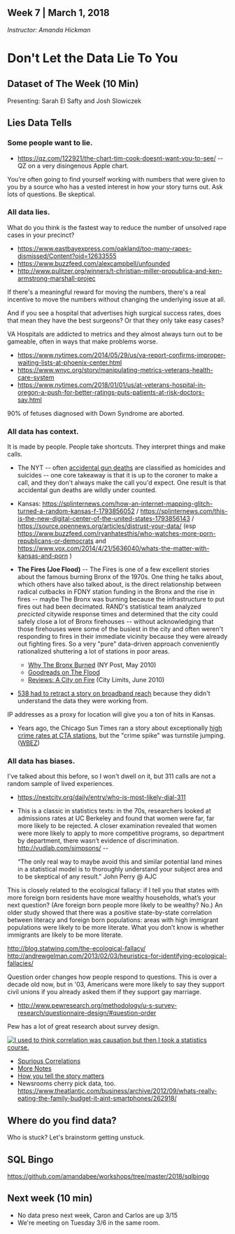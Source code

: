 ## Week 7 | March 1, 2018
*Instructor: Amanda Hickman*

# Don't Let the Data Lie To You

## Dataset of The Week (10 Min)
Presenting:  Sarah El Safty and Josh Slowiczek

## Lies Data Tells

### Some people want to lie.

* <https://qz.com/122921/the-chart-tim-cook-doesnt-want-you-to-see/> -- QZ on a very disingenous Apple chart.

You’re often going to find yourself working with numbers that were given to you by a source who has a vested interest in how your story turns out. Ask lots of questions. Be skeptical.

### All data lies.

What do you think is the fastest way to reduce the number of unsolved rape cases in your precinct?  

*  <https://www.eastbayexpress.com/oakland/too-many-rapes-dismissed/Content?oid=12633555>
*  <https://www.buzzfeed.com/alexcampbell/unfounded>
*  <http://www.pulitzer.org/winners/t-christian-miller-propublica-and-ken-armstrong-marshall-projec>

If there's a meaningful reward for moving the numbers, there's a real incentive to move the numbers without changing the underlying issue at all.

And if you see a hospital that advertises high surgical success rates, does that mean they have the best surgeons? Or that they only take easy cases?

VA Hospitals are addicted to metrics and they almost always turn out to be gameable, often in ways that make problems worse.
  * https://www.nytimes.com/2014/05/29/us/va-report-confirms-improper-waiting-lists-at-phoenix-center.html
  * https://www.wnyc.org/story/manipulating-metrics-veterans-health-care-system
  * https://www.nytimes.com/2018/01/01/us/at-veterans-hospital-in-oregon-a-push-for-better-ratings-puts-patients-at-risk-doctors-say.html

90% of fetuses diagnosed with Down Syndrome are aborted. <!-- Because the amniocentesis is optional and invasive and if you know you aren't going to change the course of a pregnancy, there's no reason to get a diagnosis. That may change with changes in the science of pre-natal testing, but for now, that's why. -->

### All data has context.

It is made by people. People take shortcuts. They interpret things and make calls.

* The NYT -- often [accidental gun deaths](http://www.nytimes.com/2013/09/29/us/children-and-guns-the-hidden-toll.html) are classified as homicides and suicides -- one core takeaway is that it is up to the coroner to make a call, and they don't always make the call you'd expect. One result is that accidental gun deaths are wildly under counted.

* Kansas: <https://splinternews.com/how-an-internet-mapping-glitch-turned-a-random-kansas-f-1793856052> / <https://splinternews.com/this-is-the-new-digital-center-of-the-united-states-1793856143> / <https://source.opennews.org/articles/distrust-your-data/> (esp <https://www.buzzfeed.com/ryanhatesthis/who-watches-more-porn-republicans-or-democrats> and <https://www.vox.com/2014/4/21/5636040/whats-the-matter-with-kansas-and-porn> )

* **The Fires (Joe Flood)** -- The Fires is one of a few excellent stories about the famous burning Bronx of the 1970s. One thing he talks about, which others have also talked about, is the direct relationship between radical cutbacks in FDNY station funding in the Bronx and the rise in fires -- maybe The Bronx was burning because the infrastructure to put fires out had been decimated. RAND's statistical team analyzed *precicted* citywide response times and determined that the city could safely close a lot of Bronx firehouses -- without acknowledging that those firehouses were some of the busiest in the city and often weren't responding to fires in their immediate vicinity because they were already out fighting fires. So a very "pure" data-driven approach conveniently rationalized shuttering a lot of stations in poor areas.
  * [Why The Bronx Burned](https://nypost.com/2010/05/16/why-the-bronx-burned/) (NY Post, May 2010)
  * [Goodreads on The Flood](https://www.goodreads.com/book/show/7906964-the-fires)
  * [Reviews: A City on Fire](https://citylimits.org/2010/06/04/reviews-a-city-on-fire/) (City Limits, June 2010)

* [538 had to retract a story on broadband reach](https://fivethirtyeight.com/features/we-used-broadband-data-we-shouldnt-have-heres-what-went-wrong/) because they didn't understand the data they were working from.

IP addresses as a proxy for location will give you a ton of hits in Kansas.


* Years ago, the Chicago Sun Times ran a story about exceptionally [high crime rates at CTA stations](https://web.archive.org/web/20130303021058/http://www.suntimes.com/opinions/letters/18515250-474/story-misses-the-mark-on-cta-crime.html), but the "crime spike" was turnstile jumping. ([WBEZ](http://wbezdata.tumblr.com/post/44257873024/cta-sun-times-get-in-data-fight))


### All data has biases.
I've talked about this before, so I won't dwell on it, but 311 calls are not a random sample of lived experiences.
* https://nextcity.org/daily/entry/who-is-most-likely-dial-311  

* This is a classic in statistics texts: in the 70s, researchers looked at admissions rates at UC Berkeley and found that women were far, far more likely to be rejected. A closer examination revealed that women were more likely to apply to more competitive programs, so department by department, there wasn’t evidence of discrimination. http://vudlab.com/simpsons/ --

    “The only real way to maybe avoid this and similar potential land mines in a statistical model is to thoroughly understand your subject area and to be skeptical of any result." John Perry @ AJC

This is closely related to the ecological fallacy: if I tell you that states with more foreign born residents have more wealthy households, what’s your next question? (Are foreign born people more likely to be wealthy? No.) An older study showed that there was a positive state-by-state correlation between literacy and foreign born populations: areas with high immigrant populations were likely to be more literate. What you don’t know is whether immigrants are likely to be more literate.

http://blog.statwing.com/the-ecological-fallacy/ http://andrewgelman.com/2013/02/03/heuristics-for-identifying-ecological-fallacies/

Question order changes how people respond to questions. This is over a decade old now, but in '03, Americans were more likely to say they support civil unions if you already asked them if they support gay marriage.
* http://www.pewresearch.org/methodology/u-s-survey-research/questionnaire-design/#question-order

Pew has a lot of great research about survey design.

[![I used to think correlation was causation but then I took a statistics course.](https://imgs.xkcd.com/comics/correlation.png)](https://xkcd.com/552/)


* [Spurious Correlations](http://tylervigen.com/spurious-correlations)
* [More Notes](https://github.com/amandabee/CUNY-data-storytelling/blob/master/lecture%20notes/skepticism.md)
* [How you tell the story matters](https://archives.cjr.org/cover_story/dark_shadows.php)
* Newsrooms cherry pick data, too.  https://www.theatlantic.com/business/archive/2012/09/whats-really-eating-the-family-budget-it-aint-smartphones/262918/


## Where do you find data?
Who is stuck? Let's brainstorm getting unstuck.



## SQL Bingo

<!-- if we have time, I can introduce the core concept of SQL. -->
https://github.com/amandabee/workshops/tree/master/2018/sqlbingo



## Next week (10 min)

* No data preso next week, Caron and Carlos are up 3/15
* We're meeting on Tuesday 3/6 in the same room.
